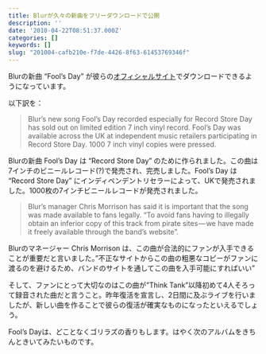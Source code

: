 ```yaml
---
title: Blurが久々の新曲をフリーダウンロードで公開
description: ''
date: '2010-04-22T08:51:37.000Z'
categories: []
keywords: []
slug: "201004-cafb210e-f7de-4426-8f63-61453769346f"
---
```

Blurの新曲 “Fool’s Day” が彼らの[オフィシャルサイト](http://www.blur.co.uk/)でダウンロードできるようになっています。

以下訳を：

> Blur’s new song Fool’s Day recorded especially for Record Store Day has sold out on limited edition 7 inch vinyl record. Fool’s Day was available across the UK at independent music retailers participating in Record Store Day. 1000 7 inch vinyl copies were pressed.

Blurの新曲 Fool’s Day は “Record Store Day” のために作られました。この曲は7インチのビニールレコード(?)で発売され、完売しました。Fool’s Day は “Record Store Day” にインディペンデントリセラーによって、UKで発売されました。1000枚の7インチビニールレコードが発売されました。

> Blur’s manager Chris Morrison has said it is important that the song was made available to fans legally. “To avoid fans having to illegally obtain an inferior copy of this track from pirate sites — we have made it freely available through the band’s website”.

Blurのマネージャー Chris Morrison は、この曲が合法的にファンが入手できることが重要だと言いました。”不正なサイトからこの曲の粗悪なコピーがファンに渡るのを避けるため、バンドのサイトを通してこの曲を入手可能にすればいい”

そして、ファンにとって大切なのはこの曲が”Think Tank”以降初めて4人そろって録音された曲だと言うこと。昨年復活を宣言し、2日間に及ぶライブを行いましたが、新しい曲を作ることで彼らの復活が確実なものになったといえるでしょう。

Fool’s Dayは、どことなくゴリラズの香りもします。はやく次のアルバムをきちんときいてみたいものです。